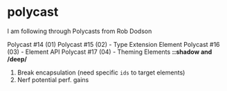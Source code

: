 # polycast
I am following through Polycasts from Rob Dodson

Polycast #14 (01)
Polycast #15 (02) - Type Extension Element
Polycast #16 (03) - Element API
Polycast #17 (04) - Theming Elements
**::shadow and /deep/**
1. Break encapsulation (need specific `ids` to target elements)
2. Nerf potential perf. gains

